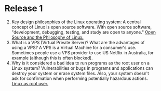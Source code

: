 # Release 1
2. Key design philosophies of the Linux operating system:
	A central concept of Linux is open source software. With open source software, "development, debugging, testing, and study are open to anyone." 
	[Open Source and the Philosophy of Linux.](https://www.safaribooksonline.com/library/view/running-linux-5th/0596007604/ch01s05.html)
3. What is a VPS (Virtual Private Server)? What are the advantages of using a VPS?
	A VPS is a Virtual Machine for a consumer's use. Sometimes people use a VPS provider to use US Netflix in Australia, for example (although this is often blocked).
4. Why is it considered a bad idea to run programs as the root user on a Linux system?
	Vulnerabilities or bugs in programs and applications can destroy your system or erase system files. Also, your system doesn't ask for confirmation when performing potentially hazardous actions. [Linux as root user.](http://askubuntu.com/questions/16178/why-is-it-bad-to-login-as-root)